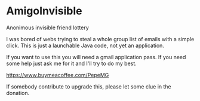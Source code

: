 # AmigoInvisible
Anonimous invisible friend lottery

I was bored of webs  trying to steal a whole group list of emails with a simple click.
This is just a launchable Java code, not yet an application.

If you want to use this you will need a gmail application pass.
If you need some help just ask me for it and I'll try to do my best.

https://www.buymeacoffee.com/PepeMG

If somebody contribute to upgrade this, please let some clue in the donation.
